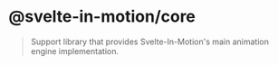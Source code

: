# @svelte-in-motion/core

> Support library that provides Svelte-In-Motion's main animation engine implementation.
